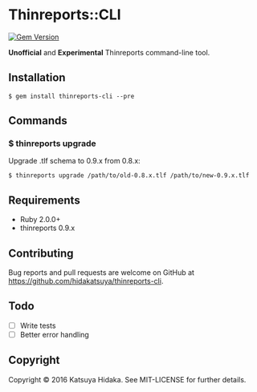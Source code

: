 # Thinreports::CLI

[![Gem Version](https://badge.fury.io/rb/thinreports-cli.svg)](https://badge.fury.io/rb/thinreports-cli)

**Unofficial** and **Experimental** Thinreports command-line tool.

## Installation

    $ gem install thinreports-cli --pre

## Commands

### $ thinreports upgrade

Upgrade .tlf schema to 0.9.x from 0.8.x:

```
$ thinreports upgrade /path/to/old-0.8.x.tlf /path/to/new-0.9.x.tlf
```

## Requirements

 - Ruby 2.0.0+
 - thinreports 0.9.x

## Contributing

Bug reports and pull requests are welcome on GitHub at https://github.com/hidakatsuya/thinreports-cli.

## Todo

 - [ ] Write tests
 - [ ] Better error handling

## Copyright

Copyright © 2016 Katsuya Hidaka. See MIT-LICENSE for further details.
